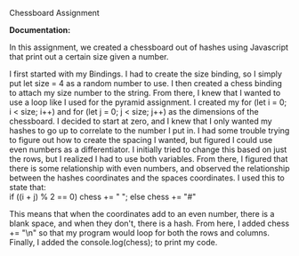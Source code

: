 Chessboard Assignment

**Documentation:**

In this assignment, we created a chessboard out of hashes using Javascript that print out a certain size given a number.

I first started with my Bindings. I had to create the size binding, so I simply put let size = 4 as a random number to use. I then created a chess binding to attach my size number to the string. From there, I knew that I wanted to use a loop like I used for the pyramid assignment. I created my for (let i = 0; i < size; i++) and for (let j = 0; j < size; j++) as the dimensions of the chessboard. I decided to start at zero, and I knew that I only wanted my hashes to go up to correlate to the number I put in. I had some trouble trying to figure out how to create the spacing I wanted, but figured I could use even numbers as a differentiator. I initially tried to change this based on just the rows, but I realized I had to use both variables. From there, I figured that there is some relationship with even numbers, and observed the relationship between the hashes coordinates and the spaces coordinates. I used this to state that:   
if ((i + j) % 2 == 0)
    chess += " ";
  else
    chess += "#"

This means that when the coordinates add to an even number, there is a blank space, and when they don't, there is a hash. From here, I added chess += "\n" so that my program would loop for both the rows and columns. Finally, I added the console.log(chess); to print my code.
